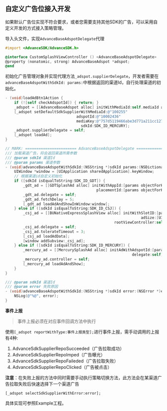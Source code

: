## 自定义广告位接入开发

如果默认广告位实现不符合要求，或者您需要支持其他SDK的广告，可以采用自定义开发的方式接入策略管理。

导入头文件，实现`AdvanceBaseAdspotDelegate`代理

```Objective-C
#import <AdvanceSDK/AdvanceSDK.h>

@interface CustomSplashViewController () <AdvanceBaseAdspotDelegate>
@property (nonatomic, strong) AdvanceBaseAdspot *adspot;
@end

```

初始化广告管理对象并实现代理方法`_adspot.supplierDelegate`，开发者需要在`advanceBaseAdspotWithSdkId: params:`中根据返回的渠道Id，自行处理渠道的初始化。

```Objective-C
- (void)loadAdBtn1Action {
    if (![self checkAdspotId]) { return; }
    _adspot = [[AdvanceBaseAdspot alloc] initWithMediaId:self.mediaId adspotId:self.adspotId];
    [_adspot setDefaultSdkSupplierWithMediaId:@"100255"
                                adspotId:@"10002436"
                                mediaKey:@"757d5119466abe3d771a211cc1278df7"
                                  sdkId:SDK_ID_MERCURY];
    _adspot.supplierDelegate = self;
    [_adspot loadAd];
}

// MARK: ======================= AdvanceBaseAdspotDelegate =======================
/// 加载渠道广告，将会返回渠道所需参数
/// @param sdkId 渠道Id
/// @param params 渠道参数
- (void)advanceBaseAdspotWithSdkId:(NSString *)sdkId params:(NSDictionary *)params {
    UIWindow *window = [UIApplication sharedApplication].keyWindow;
    // 根据渠道id自定义初始化
    if ([sdkId isEqualToString:SDK_ID_GDT]) {
        _gdt_ad = [[GDTSplashAd alloc] initWithAppId:[params objectForKey:@"mediaid"]
                                         placementId:[params objectForKey:@"adspotid"]];
        _gdt_ad.delegate = self;
        _gdt_ad.fetchDelay = 5;
        [_gdt_ad loadAdAndShowInWindow:window];
    } else if ([sdkId isEqualToString:SDK_ID_CSJ]) {
        _csj_ad = [[BUNativeExpressSplashView alloc] initWithSlotID:[params objectForKey:@"adspotid"]
                                                             adSize:[UIScreen mainScreen].bounds.size
                                                 rootViewController:self];
        _csj_ad.delegate = self;
        _csj_ad.tolerateTimeout = 3;
        [_csj_ad loadAdData];
        [window addSubview:_csj_ad];
    } else if ([sdkId isEqualToString:SDK_ID_MERCURY]) {
        _mercury_ad = [[MercurySplashAd alloc] initAdWithAdspotId:[params objectForKey:@"adspotid"]
                                                         delegate:self];
        _mercury_ad.controller = self;
        [_mercury_ad loadAdAndShow];
    }
}

/// @param sdkId 渠道Id
/// @param error 失败原因
- (void)advanceBaseAdspotWithSdkId:(NSString *)sdkId error:(NSError *)error {
    NSLog(@"%@", error);
}

```

**事件上报**
> 事件上报必须在对应事件回调方法中执行

使用`[_adspot reportWithType:事件上报类型];`进行事件上报，需手动调用的上报有4种:

1. AdvanceSdkSupplierRepoSucceeded（广告拉取成功）
2. AdvanceSdkSupplierRepoImped（广告曝光）
3. AdvanceSdkSupplierRepoFaileded（广告拉取失败）
4. AdvanceSdkSupplierRepoClicked（广告被点击）

**注意**：在失败上报的方法中同时需要手动执行策略切换方法，此方法会在某渠道广告拉取失败后快速选择下一个渠道广告

```
[_adspot selectSdkSupplierWithError:error];
```

具体实现可参照Example工程。
